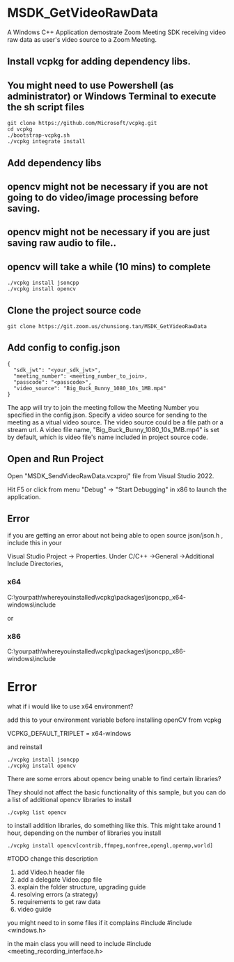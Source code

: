 # MSDK_GetVideoRawData

A Windows C++ Application demostrate Zoom Meeting SDK receiving video raw data as user's video source to a Zoom Meeting.

## Install vcpkg for adding dependency libs.
## You might need to use Powershell (as administrator) or Windows Terminal to execute the sh script files
```
git clone https://github.com/Microsoft/vcpkg.git
cd vcpkg
./bootstrap-vcpkg.sh
./vcpkg integrate install
```

## Add dependency libs
## opencv might not be necessary if you are not going to do video/image processing before saving.
## opencv might not be necessary if you are just saving raw audio to file..
## opencv will take a while (10 mins) to complete

```
./vcpkg install jsoncpp
./vcpkg install opencv
```

## Clone the project source code

```
git clone https://git.zoom.us/chunsiong.tan/MSDK_GetVideoRawData
```

## Add config to config.json

```
{
  "sdk_jwt": "<your_sdk_jwt>",
  "meeting_number": <meeting_number_to_join>,
  "passcode": "<passcode>",
  "video_source": "Big_Buck_Bunny_1080_10s_1MB.mp4"
}
```

The app will try to join the meeting follow the Meeting Number you specified in the config.json. Specify a video source for sending to the meeting as a vitual video source. The video source could be a file path or a stream url. A video file name, "Big_Buck_Bunny_1080_10s_1MB.mp4" is set by default, which is video file's name included in project source code.

## Open and Run Project

Open "MSDK_SendVideoRawData.vcxproj" file from Visual Studio 2022.

Hit F5 or click from menu "Debug" -> "Start Debugging" in x86 to launch the application.


## Error

if you are getting an error about not being able to open source json/json.h , include this in your

Visual Studio Project -> Properties. Under C/C++ ->General ->Additional Include Directories,

 ### x64
 C:\yourpath\whereyouinstalled\vcpkg\packages\jsoncpp_x64-windows\include
 
 or

 ### x86
 C:\yourpath\whereyouinstalled\vcpkg\packages\jsoncpp_x86-windows\include

  # Error

  what if i would like to use x64 environment?

  add this to your environment variable before installing openCV from vcpkg

  VCPKG_DEFAULT_TRIPLET = x64-windows

  and reinstall

  ```
  ./vcpkg install jsoncpp
  ./vcpkg install opencv
  ```

  There are some errors about opencv being unable to find certain libraries?

  They should not affect the basic functionality of this sample, but you can do a list of additional opencv libraries to install
  ```
  ./cvpkg list opencv
  ```

  to install addition libraries, do something like this. This might take around 1 hour, depending on the number of libraries you install
  ```
  ./vcpkg install opencv[contrib,ffmpeg,nonfree,opengl,openmp,world]
  ```
 
 #TODO change this description

1. add Video.h header file
2. add a delegate Video.cpp file
3. explain the folder structure, upgrading guide
4. resolving errors (a strategy)
5. requirements to get raw data
6. video guide

you might need to in some files if it complains
#include <cstdint>
#include <windows.h>

in the main class you will need to include
#include <meeting_recording_interface.h>
